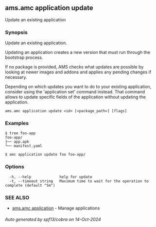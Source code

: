 ## ams.amc application update

Update an existing application

### Synopsis

Update an existing application.

Updating an application creates a new version that must run through
the bootstrap process.

If no package is provided, AMS checks what updates are possible by looking
at newer images and addons and applies any pending changes if necessary.

Depending on which updates you want to do to your existing application,
consider using the 'application set' command instead. That command allows
to update specific fields of the application without updating the application.


```
ams.amc application update <id> [<package_path>] [flags]
```

### Examples

```
$ tree foo-app
foo-app/
├── app.apk
└── manifest.yaml

$ amc application update foo foo-app/

```

### Options

```
  -h, --help             help for update
  -t, --timeout string   Maximum time to wait for the operation to complete (default "5m")
```

### SEE ALSO

* [ams.amc application](ams.amc_application.md)	 - Manage applications

###### Auto generated by spf13/cobra on 14-Oct-2024
